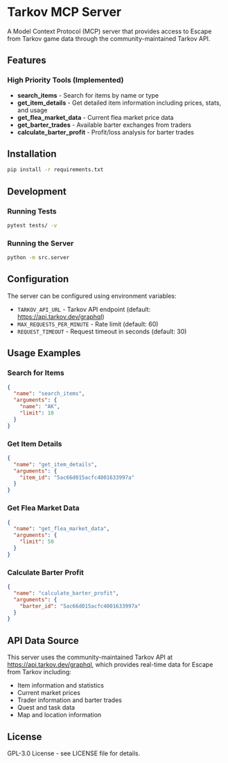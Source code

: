 # Tarkov MCP Server

A Model Context Protocol (MCP) server that provides access to Escape from Tarkov game data through the community-maintained Tarkov API.

## Features

### High Priority Tools (Implemented)

- **search_items** - Search for items by name or type
- **get_item_details** - Get detailed item information including prices, stats, and usage
- **get_flea_market_data** - Current flea market price data
- **get_barter_trades** - Available barter exchanges from traders
- **calculate_barter_profit** - Profit/loss analysis for barter trades

## Installation

```bash
pip install -r requirements.txt
```

## Development

### Running Tests

```bash
pytest tests/ -v
```

### Running the Server

```bash
python -m src.server
```

## Configuration

The server can be configured using environment variables:

- `TARKOV_API_URL` - Tarkov API endpoint (default: https://api.tarkov.dev/graphql)
- `MAX_REQUESTS_PER_MINUTE` - Rate limit (default: 60)
- `REQUEST_TIMEOUT` - Request timeout in seconds (default: 30)

## Usage Examples

### Search for Items

```json
{
  "name": "search_items",
  "arguments": {
    "name": "AK",
    "limit": 10
  }
}
```

### Get Item Details

```json
{
  "name": "get_item_details",
  "arguments": {
    "item_id": "5ac66d015acfc4001633997a"
  }
}
```

### Get Flea Market Data

```json
{
  "name": "get_flea_market_data",
  "arguments": {
    "limit": 50
  }
}
```

### Calculate Barter Profit

```json
{
  "name": "calculate_barter_profit",
  "arguments": {
    "barter_id": "5ac66d015acfc4001633997a"
  }
}
```

## API Data Source

This server uses the community-maintained Tarkov API at https://api.tarkov.dev/graphql, which provides real-time data for Escape from Tarkov including:

- Item information and statistics
- Current market prices
- Trader information and barter trades
- Quest and task data
- Map and location information

## License

GPL-3.0 License - see LICENSE file for details.
